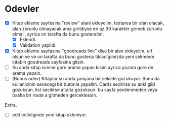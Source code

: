 # Odevler

-   [x] Kitap ekleme sayfasina "review" alani ekleyelim, textarea bir alan olacak, alan zorunlu olmayacak ama girildiyse en az 30 karakter girmek zorunlu olmali, ayrica on tarafta da bunu gosterelim.
    -   [x] Eklendi.
    -   [x] Validation yapildi.
-   [x] Kitab ekleme sayfasina "goodreads link" diye bir alan ekleyelim, url olsun ve ve on tarafta da bunu gosterip tikladigimizda yeni sekmede kitabin goodreads sayfasina gitsin.
-   [ ] Su anda kitap ismine gore arama yapan kisim ayrica yazara gore de arama yapsin.
-   [ ] (Bonus odev) Kitaplar su anda yanyana bir sekilde gozukuyor. Bunu da kullanicinin sececegi bir butonla yapalim. Cards secilirse su anki gibi gozuksun, list secilirse altalta gozuksun. bu sayfa yenilenmeden veya baska bir route a gitmeden gerceklessin.

Extra,

-   [ ] edit edildiginde yeni kitap ekleniyor.
